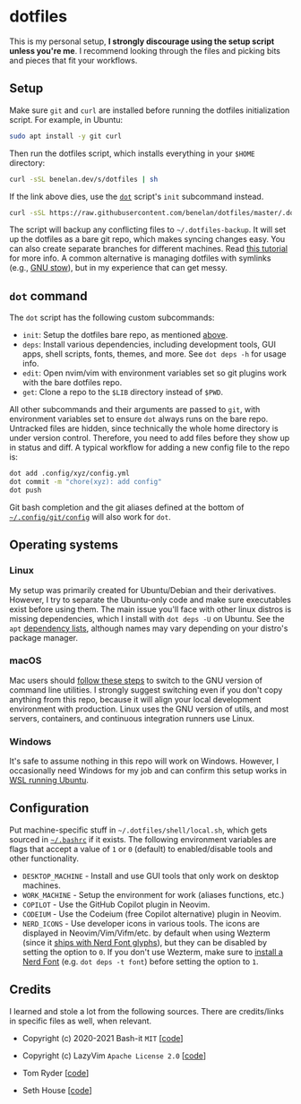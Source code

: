 # dotfiles

This is my personal setup, **I strongly discourage using the setup script unless
you're me**. I recommend looking through the files and picking bits and pieces
that fit your workflows.

## Setup

Make sure `git` and `curl` are installed before running the dotfiles initialization script.
For example, in Ubuntu:

```sh
sudo apt install -y git curl
```

Then run the dotfiles script, which installs everything in your `$HOME` directory:

```sh
curl -sSL benelan.dev/s/dotfiles | sh
```

If the link above dies, use the [`dot`](../.dotfiles/bin/dot) script's `init`
subcommand instead.

```sh
curl -sSL https://raw.githubusercontent.com/benelan/dotfiles/master/.dotfiles/bin/dot | bash -s init
```

The script will backup any conflicting files to `~/.dotfiles-backup`. It
will set up the dotfiles as a bare git repo, which makes syncing changes easy.
You can also create separate branches for different machines. Read
[this tutorial](https://www.atlassian.com/git/tutorials/dotfiles) for more info.
A common alternative is managing dotfiles with symlinks (e.g.,
[GNU stow](https://www.gnu.org/software/stow/)), but in my experience that can
get messy.

## `dot` command

The `dot` script has the following custom subcommands:

- `init`: Setup the dotfiles bare repo, as mentioned [above](#setup).
- `deps`: Install various dependencies, including development tools, GUI apps,
  shell scripts, fonts, themes, and more. See `dot deps -h` for usage info.
- `edit`: Open nvim/vim with environment variables set so git plugins work with
  the bare dotfiles repo.
- `get`: Clone a repo to the `$LIB` directory instead of `$PWD`.

All other subcommands and their arguments are passed to `git`, with environment
variables set to ensure `dot` always runs on the bare repo. Untracked files are
hidden, since technically the whole home directory is under version control.
Therefore, you need to add files before they show up in status and diff. A
typical workflow for adding a new config file to the repo is:

```sh
dot add .config/xyz/config.yml
dot commit -m "chore(xyz): add config"
dot push
```

Git bash completion and the git aliases defined at the bottom of
[`~/.config/git/config`](../.config/git/config) will also work for `dot`.

## Operating systems

### Linux

My setup was primarily created for Ubuntu/Debian and their derivatives. However,
I try to separate the Ubuntu-only code and make sure executables exist before
using them. The main issue you'll face with other linux distros is missing
dependencies, which I install with `dot deps -U` on Ubuntu. See the `apt`
[dependency lists](../.dotfiles/deps), although names may vary depending on your
distro's package manager.

### macOS

Mac users should [follow these steps](https://ryanparman.com/posts/2019/using-gnu-command-line-tools-in-macos-instead-of-freebsd-tools/)
to switch to the GNU version of command line utilities. I strongly suggest
switching even if you don't copy anything from this repo, because it will align
your local development environment with production. Linux uses the GNU version
of utils, and most servers, containers, and continuous integration runners use
Linux.

### Windows

It's safe to assume nothing in this repo will work on Windows. However, I
occasionally need Windows for my job and can confirm this setup works in
[WSL running Ubuntu](https://ubuntu.com/desktop/wsl).

## Configuration

Put machine-specific stuff in `~/.dotfiles/shell/local.sh`, which gets sourced
in [`~/.bashrc`](../.bashrc) if it exists. The following environment variables
are flags that accept a value of `1` or `0` (default) to enabled/disable tools
and other functionality.

- `DESKTOP_MACHINE` - Install and use GUI tools that only work on desktop machines.
- `WORK_MACHINE` - Setup the environment for work (aliases functions, etc.)
- `COPILOT` - Use the GitHub Copilot plugin in Neovim.
- `CODEIUM` - Use the Codeium (free Copilot alternative) plugin in Neovim.
- `NERD_ICONS` - Use developer icons in various tools. The icons are displayed
  in Neovim/Vim/Vifm/etc. by default when using Wezterm (since it
  [ships with Nerd Font glyphs](https://wezfurlong.org/wezterm/config/lua/wezterm/nerdfonts.html)),
  but they can be disabled by setting the option to `0`. If you don't use
  Wezterm, make sure to [install a Nerd Font](https://www.nerdfonts.com/) (e.g.
  `dot deps -t font`) before setting the option to `1`.

## Credits

I learned and stole a lot from the following sources. There are credits/links in
specific files as well, when relevant.

- Copyright (c) 2020-2021 Bash-it `MIT` [[code](https://github.com/Bash-it/bash-it)]

- Copyright (c) LazyVim `Apache License 2.0` [[code](https://github.com/LazyVim/LazyVim)]

- Tom Ryder [[code](https://dev.sanctum.geek.nz/cgit/dotfiles.git/tree/)]

- Seth House [[code](https://github.com/whiteinge/dotfiles)]
